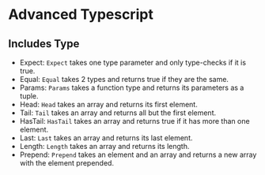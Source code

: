# Advanced Typescript

## Includes Type

- Expect: `Expect` takes one type parameter and only type-checks if it is true.
- Equal: `Equal` takes 2 types and returns true if they are the same.
- Params: `Params` takes a function type and returns its parameters as a tuple.
- Head: `Head` takes an array and returns its first element.
- Tail: `Tail` takes an array and returns all but the first element.
- HasTail: `HasTail` takes an array and returns true if it has more than one element.
- Last: `Last` takes an array and returns its last element.
- Length: `Length` takes an array and returns its length.
- Prepend: `Prepend` takes an element and an array and returns a new array with the element prepended.
